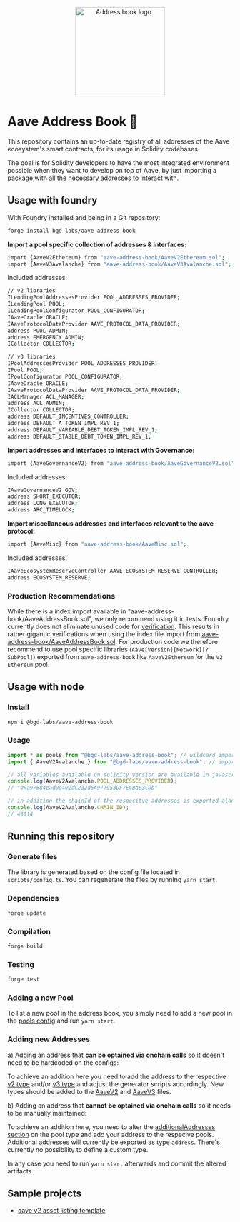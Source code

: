 <p align="center"><img width="200" src="./addressbook_logo.png" alt="Address book logo"></a></p>

# Aave Address Book :book:

This repository contains an up-to-date registry of all addresses of the Aave ecosystem's smart contracts, for its usage in Solidity codebases.

The goal is for Solidity developers to have the most integrated environment possible when they want to develop on top of Aave, by just importing a package with all the necessary addresses to interact with.

## Usage with foundry

With Foundry installed and being in a Git repository:

```sh
forge install bgd-labs/aave-address-book
```

**Import a pool specific collection of addresses & interfaces:**

```sh
import {AaveV2Ethereum} from "aave-address-book/AaveV2Ethereum.sol";
import {AaveV3Avalanche} from "aave-address-book/AaveV3Avalanche.sol";
```

Included addresses:

```sh
// v2 libraries
ILendingPoolAddressesProvider POOL_ADDRESSES_PROVIDER;
ILendingPool POOL;
ILendingPoolConfigurator POOL_CONFIGURATOR;
IAaveOracle ORACLE;
IAaveProtocolDataProvider AAVE_PROTOCOL_DATA_PROVIDER;
address POOL_ADMIN;
address EMERGENCY_ADMIN;
ICollector COLLECTOR;

// v3 libraries
IPoolAddressesProvider POOL_ADDRESSES_PROVIDER;
IPool POOL;
IPoolConfigurator POOL_CONFIGURATOR;
IAaveOracle ORACLE;
IAaveProtocolDataProvider AAVE_PROTOCOL_DATA_PROVIDER;
IACLManager ACL_MANAGER;
address ACL_ADMIN;
ICollector COLLECTOR;
address DEFAULT_INCENTIVES_CONTROLLER;
address DEFAULT_A_TOKEN_IMPL_REV_1;
address DEFAULT_VARIABLE_DEBT_TOKEN_IMPL_REV_1;
address DEFAULT_STABLE_DEBT_TOKEN_IMPL_REV_1;
```

**Import addresses and interfaces to interact with Governance:**

```sh
import {AaveGovernanceV2} from "aave-address-book/AaveGovernanceV2.sol";
```

Included addresses:

```sh
IAaveGovernanceV2 GOV;
address SHORT_EXECUTOR;
address LONG_EXECUTOR;
address ARC_TIMELOCK;
```

**Import miscellaneous addresses and interfaces relevant to the aave protocol:**

```sh
import {AaveMisc} from "aave-address-book/AaveMisc.sol";
```

Included addresses:

```sh
IAaveEcosystemReserveController AAVE_ECOSYSTEM_RESERVE_CONTROLLER;
address ECOSYSTEM_RESERVE;
```

### Production Recommendations

While there is a index import available in "aave-address-book/AaveAddressBook.sol", we only recommend using it in tests.
Foundry currently does not eliminate unused code for [verification](https://github.com/foundry-rs/foundry/issues/2266).
This results in rather gigantic verifications when using the index file import from [aave-address-book/AaveAddressBook.sol](./src/AaveAddressBook.sol).
For production code we therefore recommend to use pool specific libraries (`Aave[Version][Network][?SubPool]`) exported from `aave-address-book` like `AaveV2Ethereum` for the `V2` `Ethereum` pool.

## Usage with node

### Install

```sh
npm i @bgd-labs/aave-address-book
```

### Usage

```js
import * as pools from "@bgd-labs/aave-address-book"; // wildcard import
import { AaveV2Avalanche } from "@bgd-labs/aave-address-book"; // import specific pool

// all variables available on solidity version are available in javascript as well
console.log(AaveV2Avalanche.POOL_ADDRESSES_PROVIDER);
// "0xa97684ead0e402dC232d5A977953DF7ECBaB3CDb"

// in addition the chainId of the respecitve addresses is exported alongside
console.log(AaveV2Avalanche.CHAIN_ID);
// 43114
```

## Running this repository

### Generate files

The library is generated based on the config file located in `scripts/config.ts`. You can regenerate the files by running `yarn start`.

### Dependencies

```sh
forge update
```

### Compilation

```sh
forge build
```

### Testing

```sh
forge test
```

### Adding a new Pool

To list a new pool in the address book, you simply need to add a new pool in the [pools config](./scripts/config.ts) and run `yarn start`.

### Adding new Addresses

a) Adding an address that **can be optained via onchain calls** so it doesn't need to be hardcoded on the configs:

To achieve an addition here you need to add the address to the respective [v2 type](https://github.com/bgd-labs/aave-address-book/blob/main/scripts/generator_v2.ts#L11) and/or [v3 type](https://github.com/bgd-labs/aave-address-book/blob/main/scripts/generator_v3.ts#L11) and adjust the generator scripts accordingly. New types should be added to the [AaveV2](https://github.com/bgd-labs/aave-address-book/blob/main/src/AaveV2.sol) and [AaveV3](https://github.com/bgd-labs/aave-address-book/blob/main/src/AaveV3.sol) files.

b) Adding an address that **cannot be optained via onchain calls** so it needs to be manually maintained:

To achieve an addition here, you need to alter the [additionalAddresses section](https://github.com/bgd-labs/aave-address-book/blob/main/scripts/config.ts#L46) on the pool type and add your address to the respecive pools. Additional addresses will currently be exported as type `address`. There's currently no possibility to define a custom type.

In any case you need to run `yarn start` afterwards and commit the altered artifacts.

## Sample projects

- [aave v2 asset listing template](https://github.com/bgd-labs/example-aave-v2-listing)
